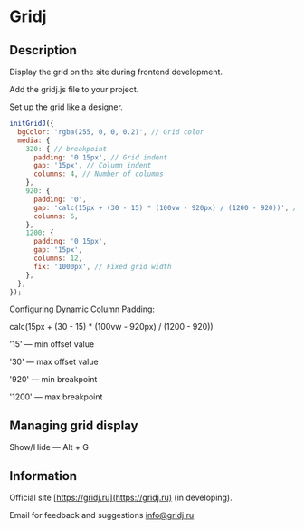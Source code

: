 # Gridj

## Description

Display the grid on the site during frontend development.

Add the gridj.js file to your project.

Set up the grid like a designer.

```javascript
initGridJ({
  bgColor: 'rgba(255, 0, 0, 0.2)', // Grid color
  media: {
    320: { // breakpoint
      padding: '0 15px', // Grid indent
      gap: '15px', // Column indent
      columns: 4, // Number of columns
    },
    920: {
      padding: '0',
      gap: 'calc(15px + (30 - 15) * (100vw - 920px) / (1200 - 920))', // Dynamic column padding
      columns: 6,
    },
    1200: {
      padding: '0 15px',
      gap: '15px',
      columns: 12,
      fix: '1000px', // Fixed grid width
    },
  },
});
```

Configuring Dynamic Column Padding:

calc(15px + (30 - 15) * (100vw - 920px) / (1200 - 920))

'15' — min offset value

'30' — max offset value

'920' — min breakpoint

'1200' — max breakpoint

## Managing grid display

Show/Hide — Alt + G

## Information

Official site [https://gridj.ru](https://gridj.ru) (in developing).

Email for feedback and suggestions [info@gridj.ru](mailto:info@gridj.ru)
